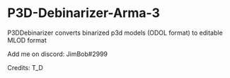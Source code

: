 # P3D-Debinarizer-Arma-3
P3DDebinarizer converts binarized p3d models (ODOL format) to editable MLOD format


Add me on discord: JimBob#2999



Credits:
T_D
